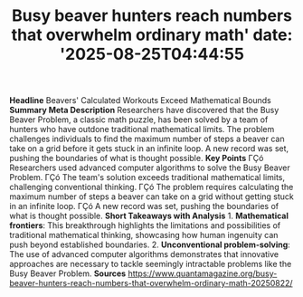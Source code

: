 ﻿---
title: "Busy beaver hunters reach numbers that overwhelm ordinary math'
date: '2025-08-25T04:44:55"
category: "Markets"
summary: ""
slug: "busy beaver hunters reach numbers that overwhelm ordinary ma"
source_urls:
  - "https://www.quantamagazine.org/busy-beaver-hunters-reach-numbers-that-overwhelm-ordinary-math-20250822/"
seo:
  title: "Busy beaver hunters reach numbers that overwhelm ordinary math | Hash n Hedge'
  description: '"
  keywords: ["news", "markets", "brief"]
---
**Headline** Beavers' Calculated Workouts Exceed Mathematical Bounds  **Summary Meta Description** Researchers have discovered that the Busy Beaver Problem, a classic math puzzle, has been solved by a team of hunters who have outdone traditional mathematical limits. The problem challenges individuals to find the maximum number of steps a beaver can take on a grid before it gets stuck in an infinite loop. A new record was set, pushing the boundaries of what is thought possible.  **Key Points**  ΓÇó Researchers used advanced computer algorithms to solve the Busy Beaver Problem. ΓÇó The team's solution exceeds traditional mathematical limits, challenging conventional thinking. ΓÇó The problem requires calculating the maximum number of steps a beaver can take on a grid without getting stuck in an infinite loop. ΓÇó A new record was set, pushing the boundaries of what is thought possible.  **Short Takeaways with Analysis**  1. **Mathematical frontiers**: This breakthrough highlights the limitations and possibilities of traditional mathematical thinking, showcasing how human ingenuity can push beyond established boundaries. 2. **Unconventional problem-solving**: The use of advanced computer algorithms demonstrates that innovative approaches are necessary to tackle seemingly intractable problems like the Busy Beaver Problem.  **Sources** https://www.quantamagazine.org/busy-beaver-hunters-reach-numbers-that-overwhelm-ordinary-math-20250822/ 
